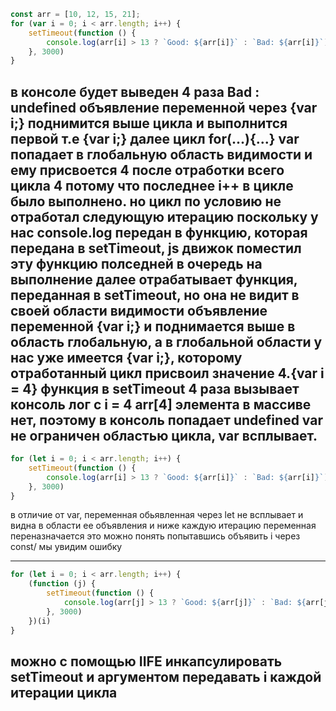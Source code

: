 
```js
const arr = [10, 12, 15, 21];
for (var i = 0; i < arr.length; i++) {
    setTimeout(function () {
        console.log(arr[i] > 13 ? `Good: ${arr[i]}` : `Bad: ${arr[i]}`)
    }, 3000)
}
```
 в консоле будет выведен 4 раза Bad : undefined
 объявление переменной через {var i;} поднимится выше цикла и выполнится первой
 т.е {var i;} далее цикл for(...){...}
 var попадает в глобальную область видимости и ему присвоется 4 после отработки всего цикла
 4 потому что последнее i++ в цикле было выполнено. но цикл по условию не отработал следующую итерацию
 поскольку у нас console.log передан в функцию, которая передана в setTimeout, js движок поместил эту функцию 
 полседней в очередь на выполнение
 далее отрабатывает функция, переданная в setTimeout, но она не видит в своей области видимости объявление переменной {var i;}
 и поднимается выше в область глобальную, а в глобальной области у нас уже имеется {var i;}, которому отработанный цикл присвоил значение 4.{var i = 4}
 функция в setTimeout 4 раза вызывает консоль лог с i = 4
 arr[4] элемента в массиве нет, поэтому в консоль попадает undefined 
 var не ограничен областью цикла, var всплывает. 
------------------------------------------------------------------------------------------------------------------------
```js
for (let i = 0; i < arr.length; i++) {
    setTimeout(function () {
        console.log(arr[i] > 13 ? `Good: ${arr[i]}` : `Bad: ${arr[i]}`)
    }, 3000)
}
```
 в отличие от var, переменная обьявленная через let не всплывает и видна в области ее объявления и ниже
 каждую итерацию переменная переназначается
 это можно понять попытавшись объявить i через const/ мы увидим ошибку

------------------------------------------------------------------------------------------------------------------------
```js
for (let i = 0; i < arr.length; i++) {
    (function (j) {
        setTimeout(function () {
            console.log(arr[j] > 13 ? `Good: ${arr[j]}` : `Bad: ${arr[j]}`)
        }, 3000)
    })(i)
}
```
 можно c помощью IIFE инкапсулировать setTimeout и аргументом передавать i каждой итерации цикла 
------------------------------------------------------------------------------------------------------------------------